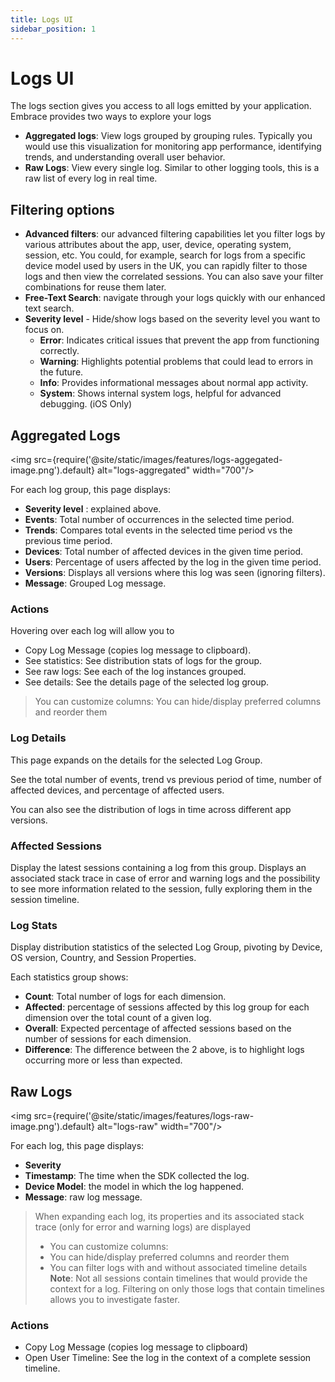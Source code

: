 ```yaml
---
title: Logs UI
sidebar_position: 1
---
```


# Logs UI

The logs section gives you access to all logs emitted by your application. Embrace provides two ways to explore your logs

- **Aggregated logs**: View logs grouped by grouping rules. Typically you would use this visualization for monitoring app performance, identifying trends, and understanding overall user behavior.
- **Raw Logs**: View every single log. Similar to other logging tools, this is a raw list of every log in real time.

## Filtering options

- **Advanced filters**: our advanced filtering capabilities let you filter logs by various attributes about the app, user, device, operating system, session, etc. You could, for example, search for logs from a specific device model used by users in the UK, you can rapidly filter to those logs and then view the correlated sessions. You can also save your filter combinations for reuse them later.
- **Free-Text Search**: navigate through your logs quickly with our enhanced text search.
- **Severity level** - Hide/show logs based on the severity level you want to focus on.
  - **Error**: Indicates critical issues that prevent the app from
    functioning correctly.
  - **Warning**: Highlights potential problems that could lead to errors
    in the future.
  - **Info**: Provides informational messages about normal app activity.
  - **System**: Shows internal system logs, helpful for advanced
    debugging. (iOS Only)

## Aggregated Logs

<img src={require('@site/static/images/features/logs-aggegated-image.png').default} alt="logs-aggregated" width="700"/>

For each log group, this page displays:

- **Severity level** : explained above.
- **Events**: Total number of occurrences in the selected time period.
- **Trends**: Compares total events in the selected time period vs the previous time period.
- **Devices**: Total number of affected devices in the given time period.
- **Users**: Percentage of users affected by the log in the given time period.
- **Versions**: Displays all versions where this log was seen (ignoring filters).
- **Message**: Grouped Log message.

### Actions

Hovering over each log will allow you to

- Copy Log Message (copies log message to clipboard).
- See statistics: See distribution stats of logs for the group.
- See raw logs: See each of the log instances grouped.
- See details: See the details page of the selected log group.

> You can customize columns: You can hide/display preferred columns and reorder them

### Log Details

This page expands on the details for the selected Log Group.

See the total number of events, trend vs previous period of time, number of affected devices, and percentage of affected users.

You can also see the distribution of logs in time across different app versions.

### Affected Sessions

Display the latest sessions containing a log from this group. Displays an associated stack trace in case of error and warning logs and the possibility to see more information related to the session, fully exploring them in the session timeline.

### Log Stats

Display distribution statistics of the selected Log Group, pivoting by Device, OS version, Country, and Session Properties.

Each statistics group shows:

- **Count**: Total number of logs for each dimension.
- **Affected**: percentage of sessions affected by this log group for each dimension over the total count of a given log.
- **Overall**: Expected percentage of affected sessions based on the number of sessions for each dimension.
- **Difference**: The difference between the 2 above, is to highlight logs occurring more or less than expected.

## Raw Logs

<img src={require('@site/static/images/features/logs-raw-image.png').default} alt="logs-raw" width="700"/>

For each log, this page displays:

- **Severity**
- **Timestamp**: The time when the SDK collected the log.
- **Device Model**: the model in which the log happened.
- **Message**: raw log message.

> When expanding each log, its properties and its associated stack trace (only for error and warning logs) are displayed
> - You can customize columns:  
> - You can hide/display preferred columns and reorder them
> - You can filter logs with and without associated timeline details
> **Note**: Not all sessions contain timelines that would provide the context for a log. Filtering on only those logs that contain timelines allows you to investigate faster.

### Actions

- Copy Log Message (copies log message to clipboard)
- Open User Timeline: See the log in the context of a complete session timeline.
